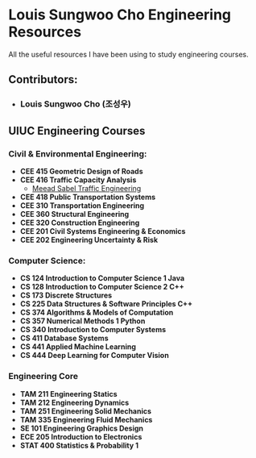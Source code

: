 # Louis Sungwoo Cho Engineering Resources
All the useful resources I have been using to study engineering courses.

## Contributors:
- ### Louis Sungwoo Cho (조성우)

## UIUC Engineering Courses

### Civil & Environmental Engineering:
- **CEE 415 Geometric Design of Roads**
- **CEE 416 Traffic Capacity Analysis**
  - [Meead Sabel Traffic Engineering](https://www.youtube.com/user/meeadsk/videos) 
- **CEE 418 Public Transportation Systems**
- **CEE 310 Transportation Engineering**
- **CEE 360 Structural Engineering**
- **CEE 320 Construction Engineering**
- **CEE 201 Civil Systems Engineering & Economics**
- **CEE 202 Engineering Uncertainty & Risk**

### Computer Science:
- **CS 124 Introduction to Computer Science 1 Java**
- **CS 128 Introduction to Computer Science 2 C++**
- **CS 173 Discrete Structures**
- **CS 225 Data Structures & Software Principles C++**
- **CS 374 Algorithms & Models of Computation**
- **CS 357 Numerical Methods 1 Python**
- **CS 340 Introduction to Computer Systems**
- **CS 411 Database Systems**
- **CS 441 Applied Machine Learning**
- **CS 444 Deep Learning for Computer Vision**

### Engineering Core
- **TAM 211 Engineering Statics**
- **TAM 212 Engineering Dynamics**
- **TAM 251 Engineering Solid Mechanics**
- **TAM 335 Engineering Fluid Mechanics**
- **SE 101 Engineering Graphics Design**
- **ECE 205 Introduction to Electronics**
- **STAT 400 Statistics & Probability 1**
